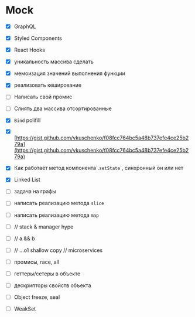 # Mock

* [x] GraphQL
* [x] Styled Components
* [x] React Hooks
* [x] уникальность массива сделать
* [x] мемоизация значений выполнения функции
* [x] реализовать кеширование
* [ ] Написать свой промис
* [ ] Слиять два массива отсортированные
* [x] `Bind` polifill
* [x] [https://gist.github.com/vkuschenko/f08fcc764bc5a48b737efe4ce25b279a](https://gist.github.com/vkuschenko/f08fcc764bc5a48b737efe4ce25b279a)
* [x] Как работает метод компонента\`.`setState`\`, синхронный он или нет
* [x] Linked List
* [ ] задача на графы
* [ ] написать реализацию метода `slice`
* [ ] написать реализацию метода `map`
* [ ] // stack & manager hype 
* [ ] // a && b 
* [ ] // ...o1 shallow copy // microservices
* [ ] промисы, race, all
* [ ] геттеры/сетеры в объекте
* [ ] дескрипторы свойств объекта
* [ ] Object freeze, seal
* [ ] WeakSet












